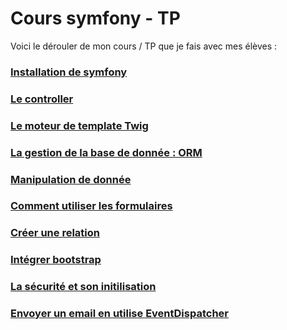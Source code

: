 # Cours symfony - TP

Voici le dérouler de mon cours / TP que je fais avec mes élèves :

### [Installation de symfony](1-Installation.md)
### [Le controller](2-Controlleur.md)
### [Le moteur de template Twig](3-Template.md)
### [La gestion de la base de donnée : ORM](4-ORM.md)
### [Manipulation de donnée](5-Manipulationdedonnees.md)
### [Comment utiliser les formulaires](6-Form.md)
### [Créer une relation](7-Relation.md)
### [Intégrer bootstrap](8-Bootstrap.md)
### [La sécurité et son initilisation](9-Securite.md)
### [Envoyer un email en utilise EventDispatcher](10-Event.md)
